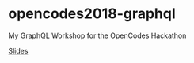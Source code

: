 # opencodes2018-graphql
My GraphQL Workshop for the OpenCodes Hackathon

[Slides](https://gitpitch.com/Vertmo/opencodes2018-graphql/)

